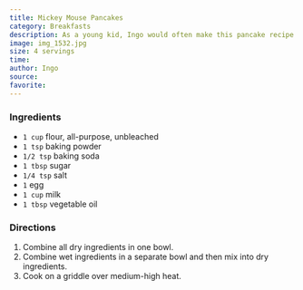 ```yaml
---
title: Mickey Mouse Pancakes
category: Breakfasts
description: As a young kid, Ingo would often make this pancake recipe. It's so named as it came out of the "Mickey Mouse Cookbook." It is not necessary to shape the pancakes like Mickey Mouse's head, but it helps.
image: img_1532.jpg
size: 4 servings
time: 
author: Ingo
source: 
favorite: 
---
```


### Ingredients

* `1 cup` flour, all-purpose, unbleached
* `1 tsp` baking powder
* `1/2 tsp` baking soda
* `1 tbsp` sugar
* `1/4 tsp` salt
* `1` egg
* `1 cup` milk
* `1 tbsp` vegetable oil

### Directions

1. Combine all dry ingredients in one bowl. 
2. Combine wet ingredients in a separate bowl and then mix into dry ingredients. 
3. Cook on a griddle over medium-high heat.